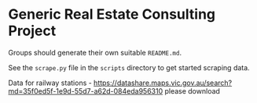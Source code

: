 # Generic Real Estate Consulting Project
Groups should generate their own suitable `README.md`.

See the `scrape.py` file in the `scripts` directory to get started scraping data. 

Data for railway stations - https://datashare.maps.vic.gov.au/search?md=35f0ed5f-1e9d-55d7-a62d-084eda956310 
please download